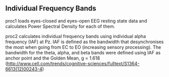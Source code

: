 ## Individual Frequency Bands

proc1 loads eyes-closed and eyes-open EEG resting state data and calculates Power Spectral Density for each of them.

proc2 calculates individual frequency bands using individual alpha frequency (IAF) at Pz. IAF is defined as the bandwidth that desynchronises the most when going from EC to EO (increasing sensory processing). The bandwidth for the theta, alpha, and beta bands were defined using IAF as anchor point and the Golden Mean, g = 1.618 (http://www.cell.com/trends/cognitive-sciences/fulltext/S1364-6613(12)00243-4)
